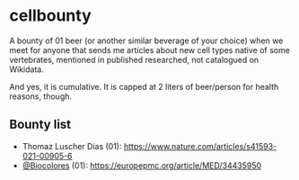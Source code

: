 # cellbounty
A bounty of 01 beer (or another similar beverage of your choice) when we meet for anyone that sends me articles about new cell types native of some vertebrates, mentioned in published researched, not catalogued on Wikidata. 

And yes, it is cumulative. It is capped at 2 liters of beer/person for health reasons, though.

## Bounty list

- Thomaz Luscher Dias (01): <https://www.nature.com/articles/s41593-021-00905-6>
- [@Biocolores](https://twitter.com/Biocolores) (01): <https://europepmc.org/article/MED/34435950>
